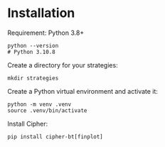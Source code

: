 # Installation

Requirement: Python 3.8+

```shell
python --version
# Python 3.10.8
```

Create a directory for your strategies:
```shell
mkdir strategies
```

Create a Python virtual environment and activate it:
```shell
python -m venv .venv
source .venv/bin/activate
```

Install Cipher:
```shell
pip install cipher-bt[finplot]
```
